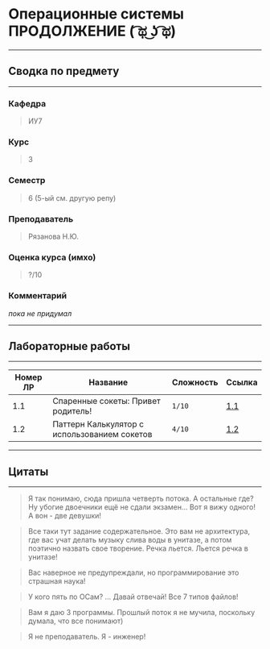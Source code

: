 # Операционные системы ПРОДОЛЖЕНИЕ ( ͡ಥ ͜ʖ ͡ಥ)
---
## Сводка по предмету
---
### Кафедра
> ИУ7  
### Курс
> 3
### Семестр
> 6 (5-ый см. другую репу)
### Преподаватель
> Рязанова Н.Ю.
### Оценка курса (имхо)
> ?/10
### Комментарий
*пока не придумал*

---
## Лабораторные работы
---

|Номер ЛР|Название                                  |Сложность|Ссылка|
|--------|------------------------------------------|---------|------|
|1.1     |Спаренные сокеты: Привет родитель!      |`1/10`|[1.1](https://github.com/AivanSpooky/BMSTU_OS-SEM6-/tree/main/lab_01/pt1)|
|1.2     |Паттерн Калькулятор с использованием сокетов                |`4/10`|[1.2](https://github.com/AivanSpooky/BMSTU_OS-SEM6-/tree/main/lab_01/pt2)|
---
## Цитаты
---
> Я так понимаю, сюда пришла четверть потока. А остальные где? Ну убогие двоечники ещё не сдали экзамен... Вот я вижу одного! А вон - две девушки!

> Все таки тут задание содержательное. Это вам не архитектура, где вас учат делать музыку слива воды в унитазе, а потом поэтично назвать свое творение. Речка льется. Льется речка в унитазе!

> Вас наверное не предупреждали, но программирование это страшная наука!

> У кого пять по ОСам? ... Давай отвечай! Все 7 типов файлов!

> Вам я даю 3 программы. Прошлый поток я не мучила, поскольку думала, что все понимают)

> Я не преподаватель. Я - инженер!
